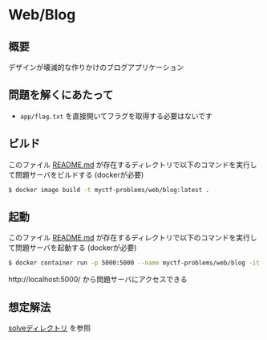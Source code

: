 # Web/Blog

## 概要

デザインが壊滅的な作りかけのブログアプリケーション

## 問題を解くにあたって

- `app/flag.txt` を直接開いてフラグを取得する必要はないです

## ビルド

このファイル [README.md](README.md) が存在するディレクトリで以下のコマンドを実行して問題サーバをビルドする (dockerが必要)

```bash
$ docker image build -t myctf-problems/web/blog:latest .
```

## 起動

このファイル [README.md](README.md) が存在するディレクトリで以下のコマンドを実行して問題サーバを起動する (dockerが必要)

```bash
$ docker container run -p 5000:5000 --name myctf-problems/web/blog -it myctf-problems/web/blog:latest
```

http://localhost:5000/ から問題サーバにアクセスできる

## 想定解法

[solveディレクトリ](solve) を参照
